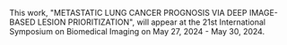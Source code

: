This work, "METASTATIC LUNG CANCER PROGNOSIS VIA DEEP IMAGE-BASED LESION PRIORITIZATION", will appear at the 21st International Symposium on Biomedical Imaging on May 27, 2024 - May 30, 2024.
